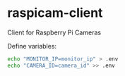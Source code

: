 # raspicam-client

Client for Raspberry Pi Cameras

Define variables:

```bash
echo "MONITOR_IP=monitor_ip" > .env
echo "CAMERA_ID=camera_id" >> .env
```
